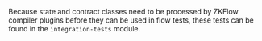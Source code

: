 Because state and contract classes need to be processed by ZKFlow compiler plugins 
before they can be used in flow tests, these tests can be found in the `integration-tests` module. 